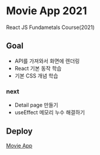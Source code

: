 # Movie App 2021

React JS Fundametals Course(2021)

## Goal

- API를 가져와서 화면에 렌더링
- React 기본 동작 학습
- 기본 CSS 개념 학습

### next

- Detail page 만들기
- useEffect 메모리 누수 해결하기

## Deploy

[Movie App](https://zeromountain.github.io/movie-app-2021/)
